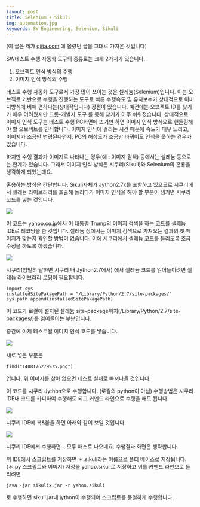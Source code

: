 ```yaml
---
layout: post
title: Selenium + Sikuli 
img: automation.jpg
keywords: SW Engineering, Selenium, Sikuli
---
```


(이 글은 제가 [qiita.com](http://qiita.com) 에 올렸던 글을 그대로 가져온 것입니다)

SW테스트 수행 자동화 도구의 종류로는 크게 2가지가 있습니다.

1. 오브젝트 인식 방식의 수행
2. 이미지 인식 방식의 수행


테스트 수행 자동화 도구로서 가장 많이 쓰이는 것은 셀레늄(Selenium)입니다. 
이는 오브젝트 기반으로 수행을 진행하는 도구로 빠른 수행속도 및 유지보수가 상대적으로 이미지방식에 비해 편하다는(상대적입니다) 장점이 있습니다. 예전에는 오브젝트 ID를 찾기가 매우 어려웠지만 크롬-개발자 도구 를 통해 찾기가 아주 쉬워졌습니다. 
상대적으로 이미지 인식 도구는 테스트 수행 PC화면에 뜨기만 하면 이미지 인식 방식으로 핸들링해야 할 오브젝트를 인식합니다. 이미지 인식에 걸리는 시간 때문에 속도가 매우 느리고, 이미지가 조금만 변경된다던지, PC의 해상도가 조금만 바뀌어도 인식을 못하는 경우가 있습니다. 

하지만 수행 결과가 이미지로 나타나는 경우(예 : 이미지 검색) 등에서는 셀레늄 등으로는 한계가 있습니다. 
그래서 이미지 인식 방식은 시쿠리(Sikuli)와 Selenium의 혼용을 생각하게 되었는데요. 

혼용하는 방식은 간단합니다. Sikuli자체가 Jython2.7x를 포함하고 있으므로 시쿠리에서 셀레늄 라이브러리를 호출해 돌리다가 이미지 인식을 해야 할 부분이 생기면 시쿠리 코드를 넣는 것입니다. 

<img src='https://t1.daumcdn.net/thumb/R1280x0/?fname=http://t1.daumcdn.net/brunch/service/user/J8k/image/m9GUPNHhyvMrjuxF8FLlZ0JfTKE.png'>

이 코드는 yahoo.co.jp에서 미 대통령 Trump의 이미지 검색을 하는 코드를 셀레늄 IDE로 레코딩을 한 것입니다. 
셀레늄 상에서는 이미지 검색으로 가져오는 결과의 첫 페이지가 맞는지 확인할 방법이 없습니다. 이에 시쿠리에서 셀레늄 코드를 돌리도록 조금 수정을 하도록 하겠습니다. 

<img src='https://t1.daumcdn.net/thumb/R1280x0/?fname=http://t1.daumcdn.net/brunch/service/user/J8k/image/KSggrYsvuGl5XVYVbUoJj6NjiUk.png'>

시쿠리(엄밀히 말하면 시쿠리 내 Jython2.7에서) 에서 셀레늄 코드를 읽어들이려면 셀레늄 라이브러리 로딩이 필요합니다. 

```
import sys
installedSitePakagePath = "/Library/Python/2.7/site-packages/"
sys.path.append(installedSitePakagePath)
```

이 코드가 로컬에 설치된 셀레늄 site-package위치(/Library/Python/2.7/site-packages/)를 읽어들이는 부분입니다. 

중간에 이제 테스트될 이미지 인식 코드를 넣습니다.


<img src='https://t1.daumcdn.net/thumb/R1280x0/?fname=http://t1.daumcdn.net/brunch/service/user/J8k/image/ZUfJ438AjK1DgAoZvDLyoF8grDA.png'>


새로 넣은 부분은

```
find("1488176279975.png")
```


입니다. 위 이미지를 찾아 없으면 테스트 실패로 빠져나올 것입니다. 

이 코드를 시쿠리 Jython으로 수행합니다. (로컬의 python이 아님) 수행방법은 시쿠리IDE내 코드를 카피하여 수행해도 되고 커멘드 라인으로 수행을 해도 됩니다. 


<img src='https://t1.daumcdn.net/thumb/R1280x0/?fname=http://t1.daumcdn.net/brunch/service/user/J8k/image/MytywZKl33x1U6YAmWF3Wzi6u2I.png'>

시쿠리 IDE에 복&붙을 하면 아래와 같이 보일 것입니다. 

<img src='https://t1.daumcdn.net/thumb/R1280x0/?fname=http://t1.daumcdn.net/brunch/service/user/J8k/image/uCQJVxxGqrID_4lL7quAcafpLS0.png'>

시쿠리 IDE에서 수행하면... 모두 패스로 나오네요. 수행결과 화면은 생략합니다. 

위 IDE에서 스크립트를 저장하면 ＊.sikuli라는 이름으로 폴더 베이스로 저장됩니다. (＊.py 스크립트와 이미지) 저장을 yahoo.sikuli로 저장하고 이를 커멘드 라인으로 돌리려면 

```
java -jar sikulix.jar -r yahoo.sikuli
```

로 수행하면 sikuli.jar내 jython이 수행되어 스크립트를 동일하게 수행합니다. 



